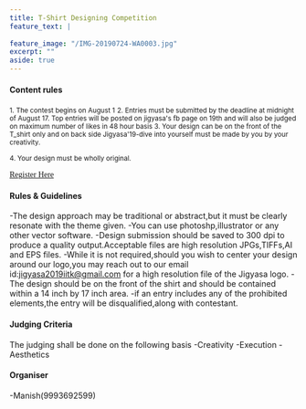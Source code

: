 ```yaml
---
title: T-Shirt Designing Competition
feature_text: |
  
feature_image: "/IMG-20190724-WA0003.jpg"
excerpt: ""
aside: true
---
```



#### Content rules



<small>1. The contest begins on August 1</small>
<small>2. Entries must be submitted by the deadline at midnight of August 17.
Top entries will be posted on jigyasa's fb page on 19th and will also be judged on maximum number of likes in 48 hour basis
</small>
<small>3. Your design can be on the front of the T_shirt only and on back side Jigyasa'19-dive into yourself must be made by you by your creativity.</small>

<small>4. Your design must be wholly original.</small>

<!-- [<span style="font-family:Papyrus; font-size:4em;color:red;">Register Here</span>](https://david.darn.es "A link") -->

[<span style="font-family:Papyrus; font-size:1em;">Register Here</span>](https://forms.gle/DxrDcNveyBDs6Mrh7 "A link") 


#### Rules & Guidelines
-The design approach may be traditional or abstract,but it must be clearly resonate with the theme given.
-You can use photoshp,illustrator or any other vector software.
-Design submission should be saved to 300 dpi to produce a quality output.Acceptable files are high resolution JPGs,TIFFs,AI and EPS files.
-While it is not required,should you wish to center your design around our logo,you may reach out to our email id:jigyasa2019iitk@gmail.com for a high resolution file of the Jigyasa logo.
-The design should be on the front of the shirt and should be contained within a 14 inch by 17 inch area.
-if an entry includes any of the prohibited elements,the entry will be disqualified,along with contestant.

#### Judging Criteria

The judging shall be done on the following basis
-Creativity
-Execution
-Aesthetics

#### Organiser
-Manish(9993692599)

```
